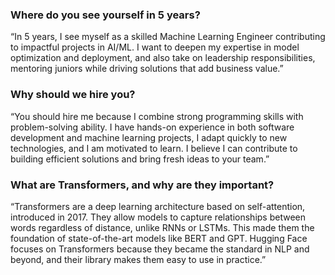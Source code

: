 ### **Where do you see yourself in 5 years?**

“In 5 years, I see myself as a skilled Machine Learning Engineer contributing to impactful projects in AI/ML. I want to deepen my expertise in model optimization and deployment, and also take on leadership responsibilities, mentoring juniors while driving solutions that add business value.”

### **Why should we hire you?**

“You should hire me because I combine strong programming skills with problem-solving ability. I have hands-on experience in both software development and machine learning projects, I adapt quickly to new technologies, and I am motivated to learn. I believe I can contribute to building efficient solutions and bring fresh ideas to your team.”

### **What are Transformers, and why are they important?** 

“Transformers are a deep learning architecture based on self-attention, introduced in 2017. They allow models to capture relationships between words regardless of distance, unlike RNNs or LSTMs. This made them the foundation of state-of-the-art models like BERT and GPT. Hugging Face focuses on Transformers because they became the standard in NLP and beyond, and their library makes them easy to use in practice.”